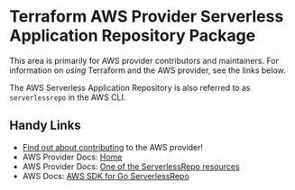 # Terraform AWS Provider Serverless Application Repository Package

This area is primarily for AWS provider contributors and maintainers. For information on _using_ Terraform and the AWS provider, see the links below.

The AWS Serverless Application Repository is also referred to as `serverlessrepo` in the AWS CLI.

## Handy Links

* [Find out about contributing](../../../docs/contributing) to the AWS provider!
* AWS Provider Docs: [Home](https://registry.terraform.io/providers/hashicorp/aws/latest/docs)
* AWS Provider Docs: [One of the ServerlessRepo resources](https://registry.terraform.io/providers/hashicorp/aws/latest/docs/resources/serverlessapplicationrepository_cloudformation_stack)
* AWS Docs: [AWS SDK for Go ServerlessRepo](https://docs.aws.amazon.com/sdk-for-go/api/service/serverlessapplicationrepository/)
